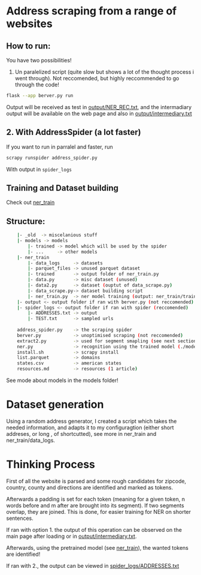 # Address scraping from a range of websites
## How to run:

You have two possibilities!
1.  Un paralelized script (quite slow but shows a lot of the thought process i went through). Not reccomended, but highly reccommended to go through the code!
```bash
flask --app berver.py run
```

Output will be received as test in [output/NER_REC.txt](output/NER_REC.txt), and the intermadiary output will be available on the web page and also in [output/intermediary.txt](output/intermediary.txt)


## 2.  With AddressSpider (a lot faster)

If you want to run in parralel and faster, run 
```bash
scrapy runspider address_spider.py
```
With output in `spider_logs`

## Training and Dataset building
Check out [ner_train](ner_train)

## Structure:

```bash
    |- _old  -> miscelanious stuff
    |- models -> models
        |- trained -> model which will be used by the spider
        |- ...     -> other models
    |- ner_train
        |- data_logs     -> datasets
        |- parquet_files -> unused parquet dataset
        |- trained       -> output folder of ner_train.py
        |- data.py       -> misc dataset (unused)
        |- data2.py      -> dataset (ouptut of data_scrape.py)
        |- data_scrape.py-> dataset building script
        |- ner_train.py  -> ner model training (output: ner_train/trained)
    |- output <- output folder if ran with berver.py (not reccomended)
    |- spider_logs <- output folder if ran with spider (reccomended)
        |- ADDRESSES.txt -> output
        |- TEST.txt      -> sampled urls
    
    address_spider.py    -> the scraping spider
    berver.py            -> unoptimised scraping (not reccomended)
    extract2.py          -> used for segment smapling (see next section)
    ner.py               -> recognition using the trained model (./models/trained)
    install.sh           -> scrapy install
    list.parquet         -> domains
    states.csv           -> american states
    resources.md         -> resources (1 article)

```

See mode about models in the models folder!

# Dataset generation

Using a random address generator, I created a script which takes the needed information, and adapts it to my configuragtion (either short addreses, or long , of shortcutted),
see more in ner_train and ner_train/data_logs.


# Thinking Process

First of all the website is parsed and some rough candidates for zipcode, country, county and directions are identified and marked as tokens.

Afterwards a padding is set for each token (meaning for a given token, n words before and m after are brought into its segment). If two segments overlap, they are joined. This is done, for easier training for NER on shorter sentences.

If ran with option 1. the output of this operation can be observed on the main page after loading or in [output/intermediary.txt](output/intermediary.txt).

Afterwards, using the pretrained model (see [ner_train](ner_train)), the wanted tokens are identified!

If ran with 2., the output can be viewed in [spider_logs/ADDRESSES.txt](spider_logs/ADDRESSES.txt)
